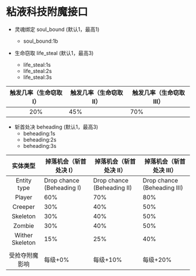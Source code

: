 # 粘液科技附魔接口

* 灵魂绑定 soul_bound (默认1，最高1)
    * soul_bound:1b


* 生命窃取 life_steal (默认1，最高3)
    * life_steal:1s
    * life_steal:2s
    * life_steal:3s

| 触发几率（生命窃取 I） | 触发几率（生命窃取 II） | 触发几率（生命窃取 III） |
| :----: | ---- | ---- |
| 20% | 45% | 70% |


* 斩首处决 beheading (默认1，最高3)
    * beheading:1s
    * beheading:2s
    * beheading:3s

| 实体类型 | 掉落机会（斩首处决 I） |  掉落机会（斩首处决 II）  |  掉落机会（斩首处决 III）  |
| :----: | ---- | ---- | ---- |
| Entity type | Drop chance (Beheading I) | Drop chance (Beheading II) | Drop chance (Beheading III) |
| Player | 60% | 70% | 80% |
| Creeper | 30% | 40% | 50% |
| Skeleton | 30% | 40% | 50% |
| Zombie | 30% | 40% | 50% |
| Wither Skeleton | 15% | 25% | 40% |
|  |  |  |  |
| 受抢夺附魔影响 | 每级+0% | 每级+10% | 每级+20% |
